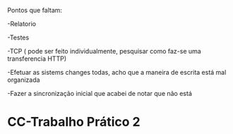 Pontos que faltam:

-Relatorio

-Testes

-TCP ( pode ser feito individualmente, pesquisar como faz-se uma transferencia HTTP)

-Efetuar as sistems changes todas, acho que a maneira de escrita está mal organizada

-Fazer a sincronização inicial que acabei de notar que não está

# CC-Trabalho Prático 2
